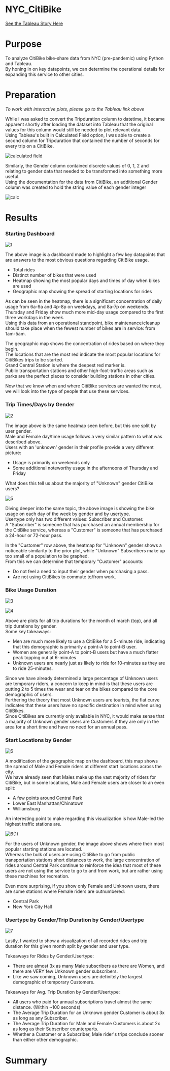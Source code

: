 # NYC_CitiBike

[See the Tableau Story Here](https://public.tableau.com/shared/BXTBY244J?:display_count=n&:origin=viz_share_link)

# Purpose
To analyze CitiBike bike-share data from NYC (pre-pandemic) using Python and Tableau.</br>
By honing in on key datapoints, we can determine the operational details for expanding this service to other cities.

# Preparation

*To work with interactive plots, please go to the Tableau link above*

While I was asked to convert the Tripduration column to datetime, it became apparent shortly after loading the dataset into Tableau that the original values for this column would still be needed to plot relevant data.</br>
Using Tableau's built in Calculated Field option, I was able to create a second column for Tripduration that contained the number of seconds for every trip on a CitiBike.</br>

![calculated field](https://user-images.githubusercontent.com/14188580/120109073-7aa11c00-c12d-11eb-95ba-3de6b1ae3a3b.PNG)

Similarly, the Gender column contained discrete values of 0, 1, 2 and relating to gender data that needed to be transformed into something more useful.</br>
Using the documentation for the data from CitiBike, an additional Gender column was created to hold the string value of each gender integer</br>

![calc](https://user-images.githubusercontent.com/14188580/120109293-614c9f80-c12e-11eb-8976-da91494787d3.PNG)

# Results

### Starting Dashboard

![1](https://user-images.githubusercontent.com/14188580/120111307-05d2df80-c137-11eb-8709-22912f23b6bf.PNG)

The above image is a dashboard made to highlight a few key datapoints that are answers to the most obvious questions regarding CitiBike usage.</br>
* Total rides
* Distinct number of bikes that were used
* Heatmap showing the most popular days and times of day when bikes are used
* Geographic map showing the spread of starting locations for rides

As can be seen in the heatmap, there is a significant concentration of daily usage from 6a-9a and 4p-8p on weekdays, and 8a-7p on weekends.</br>
Thursday and Friday show much more mid-day usage compared to the first three workdays in the week.</br>
Using this data from an operational standpoint, bike maintenance/cleanup should take place when the fewest number of bikes are in service: from 1am-5am.</br>

The geographic map shows the concentration of rides based on where they begin.</br>
The locations that are the most red indicate the most popular locations for CitiBikes trips to be started.</br>
Grand Central Station is where the deepest red marker is.</br>
Public transportation stations and other high-foot-traffic areas such as parks are the perfect places to consider building stations in other cities.</br>

Now that we know when and where CitiBike services are wanted the most, we will look into the type of people that use these services.</br>

### Trip Times/Days by Gender

![2](https://user-images.githubusercontent.com/14188580/120111813-02405800-c139-11eb-8d8b-b8cc9394dc7a.PNG)

The image above is the same heatmap seen before, but this one split by user gender.</br>
Male and Female day/time usage follows a very similar pattern to what was described above.</br>
Users with an 'unknown' gender in their profile provide a very different picture:
* Usage is primarily on weekends only
* Some additional noteworthy usage in the afternoons of Thursday and Friday

What does this tell us about the majority of "Unknown" gender CitiBike users?

![5](https://user-images.githubusercontent.com/14188580/120111823-07050c00-c139-11eb-956b-019c56f9ef81.PNG)

Diving deeper into the same topic, the above image is showing the bike usage on each day of the week by gender and by usertype.</br>
Usertype only has two different values: Subscriber and Customer.</br>
A "Subscriber" is someone that has purchased an annual membership for the CitiBike service, whereas a "Customer" is someone that has purchased a 24-hour or 72-hour pass.</br>

In the "Customer" row above, the heatmap for "Unknown" gender shows a noticeable similarity to the prior plot, while "Unknown" Subscribers make up too small of a population to be graphed.</br>
From this we can determine that temporary "Customer" accounts:
* Do not feel a need to input their gender when purchasing a pass.
* Are not using CitiBikes to commute to/from work.

### Bike Usage Duration

![3](https://user-images.githubusercontent.com/14188580/120111817-03718500-c139-11eb-9d04-2c789acd6927.PNG)

![4](https://user-images.githubusercontent.com/14188580/120111821-05d3df00-c139-11eb-9330-ad4d3a6000ad.PNG)

Above are plots for all trip durations for the month of march (top), and all trip durations by gender.</br>
Some key takeaways:
* Men are much more likely to use a CitiBike for a 5-minute ride, indicating that this demographic is primarily a point-A to point-B user.
* Women are generally point-A to point-B users but have a much flatter peak topping out at 6-minutes
* Unknown users are nearly just as likely to ride for 10-minutes as they are to ride 25-minutes.

Since we have already determined a large percentage of Unknown users are temporary riders, a concern to keep in mind is that these users are putting 2 to 5 times the wear and tear on the bikes compared to the core demographic of users.</br>
Furthering the theory that most Unknown users are tourists, the flat curve indicates that these users have no specific destination in mind when using CitiBikes.</br>
Since CitiBikes are currently only available in NYC, it would make sense that a majority of Unknown gender users are Customers if they are only in the area for a short time and have no need for an annual pass.

### Start Locations by Gender

![6](https://user-images.githubusercontent.com/14188580/120111829-09fffc80-c139-11eb-8f42-92010e2f919e.PNG)

A modification of the geographic map on the dashboard, this map shows the spread of Male and Female riders at different start locations across the city.</br>
We have already seen that Males make up the vast majority of riders for CitiBike, but in some locations, Male and Female users are closer to an even split:
* A few points around Central Park
* Lower East Manhattan/Chinatown
* Williamsburg

An interesting point to make regarding this visualization is how Male-led the highest traffic stations are.</br>

![6(1)](https://user-images.githubusercontent.com/14188580/120118089-5a398780-c156-11eb-8211-32001b1dee26.PNG)

For the users of Unknown gender, the image above shows where their most popular starting stations are located.</br>
Whereas the bulk of users are using CitiBike to go from public transportation stations short distances to work, the large concentration of rides around Central Park continue to reinforce the idea that most of these users are not using the service to go to and from work, but are rather using these machines for recreation.</br>

Even more surprising, if you show only Female and Unknown users, there are some stations where Female riders are outnumbered:
* Central Park
* New York City Hall

### Usertype by Gender/Trip Duration by Gender/Usertype

![7](https://user-images.githubusercontent.com/14188580/120111835-0cfaed00-c139-11eb-83d0-d13e74486e92.PNG)

Lastly, I wanted to show a visualization of all recorded rides and trip duration for this given month split by gender and user type.</br>

Takeaways for Rides by Gender/Usertype:
* There are almost 3x as many Male subscribers as there are Women, and there are VERY few Unknown gender subscribers.
* Like we saw coming, Unknown users are definitely the largest demographic of temporary Customers.

Takeaways for Avg. Trip Duration by Gender/Usertype:
* All users who paid for annual subscriptions travel almost the same distance. (Within ~100 seconds)
* The Average Trip Duration for an Unknown gender Customer is about 3x as long as any Subscriber.
* The Average Trip Duration for Male and Female Customers is about 2x as long as their Subscriber counterparts.
* Whether a Customer or a Subscriber, Male rider's trips conclude sooner than either other demographic.

# Summary
